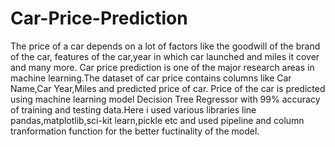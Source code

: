 # Car-Price-Prediction
The price of a car depends on a lot of factors like the goodwill of the brand of the car, features of the car,year in which car launched and miles it cover and many more. 
Car price prediction is one of the major research areas in machine learning.The dataset of car price contains columns like Car Name,Car Year,Miles and predicted price of car.
Price of the car is predicted using machine learning model Decision Tree Regressor with 99% accuracy of training and testing data.Here i used various libraries line pandas,matplotlib,sci-kit learn,pickle etc and used  pipeline and column tranformation function for the better fuctinality of the model.
